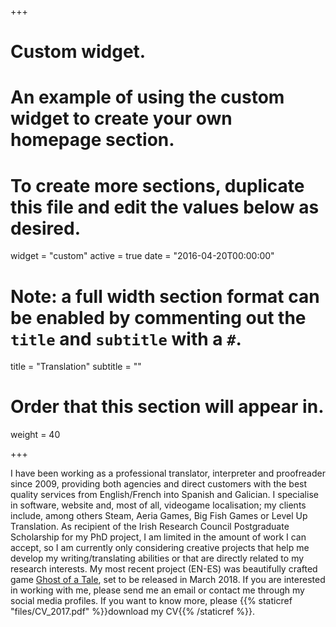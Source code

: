 +++
# Custom widget.
# An example of using the custom widget to create your own homepage section.
# To create more sections, duplicate this file and edit the values below as desired.
widget = "custom"
active = true
date = "2016-04-20T00:00:00"

# Note: a full width section format can be enabled by commenting out the `title` and `subtitle` with a `#`.
title = "Translation"
subtitle = ""

# Order that this section will appear in.
weight = 40

+++

I have been working as a professional translator, interpreter and proofreader since 2009, providing both agencies and direct customers with the best quality services from English/French into Spanish and Galician. I specialise in software, website and, most of all, videogame localisation; my clients include, among others Steam, Aeria Games, Big Fish Games or Level Up Translation.  As recipient of the Irish Research Council Postgraduate Scholarship for my PhD project, I am limited in the amount of work I can accept, so I am currently only considering creative projects that help me develop my writing/translating abilities or that are directly related to my research interests. My most recent project (EN-ES) was beautifully crafted game [Ghost of a Tale](http://www.ghostofatale.com/), set to be released in March 2018. If you are interested in working with me, please send me an email or contact me through my social media profiles. If you want to know more, please {{% staticref "files/CV_2017.pdf" %}}download my CV{{% /staticref %}}.
